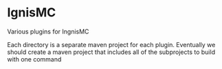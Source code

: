 IgnisMC
=======

Various plugins for IngnisMC

Each directory is a separate maven project for each plugin.  Eventually we should create a maven project that includes all of the subprojects to build with one command

